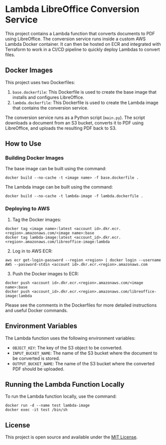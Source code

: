 # Lambda LibreOffice Conversion Service

This project contains a Lambda function that converts documents to PDF using LibreOffice. The conversion service runs inside a custom AWS Lambda Docker container. It can then be hosted on ECR and integrated with Terraform to work in a CI/CD pipeline to quickly deploy Lambdas to convert files.

## Docker Images

This project uses two Dockerfiles:

1. `base.dockerfile`: This Dockerfile is used to create the base image that installs and configures LibreOffice.
2. `lambda.dockerfile`: This Dockerfile is used to create the Lambda image that contains the conversion service.

The conversion service runs as a Python script (`main.py`). The script downloads a document from an S3 bucket, converts it to PDF using LibreOffice, and uploads the resulting PDF back to S3.

## How to Use

### Building Docker Images

The base image can be built using the command:
```
docker build --no-cache -t <image name> -f base.dockerfile .
```

The Lambda image can be built using the command:

```
docker build --no-cache -t lambda-image -f lambda.dockerfile .
```

### Deploying to AWS

1. Tag the Docker images:

```
docker tag <image name>:latest <account id>.dkr.ecr.<region>.amazonaws.com/<image name>:base
docker tag lambda-image:latest <account_id>.dkr.ecr.<region>.amazonaws.com/libreoffice-image:lambda
```

2. Log in to AWS ECR:

```
aws ecr get-login-password --region <region> | docker login --username AWS --password-stdin <account id>.dkr.ecr.<region>.amazonaws.com
```

3. Push the Docker images to ECR:

```
docker push <account id>.dkr.ecr.<region>.amazonaws.com/<image name>:base
docker push <account_id>.dkr.ecr.<region>.amazonaws.com/libreoffice-image:lambda
```

Please see the comments in the Dockerfiles for more detailed instructions and useful Docker commands.

## Environment Variables

The Lambda function uses the following environment variables:

- `OBJECT_KEY`: The key of the S3 object to be converted.
- `INPUT_BUCKET_NAME`: The name of the S3 bucket where the document to be converted is stored.
- `OUTPUT_BUCKET_NAME`: The name of the S3 bucket where the converted PDF should be uploaded.

## Running the Lambda Function Locally

To run the Lambda function locally, use the command:

```
docker run -d --name test lambda-image
docker exec -it test /bin/sh
```

## License

This project is open source and available under the [MIT License](LICENSE).
